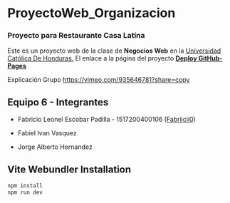 # ProyectoWeb_Organizacion
###  Proyecto para Restaurante Casa Latina

Este es un proyecto web de la clase de **Negocios Web** en la [Universidad Católica De Honduras.](https://www.unicah.edu/) El enlace a la página del proyecto **[Deploy GitHub-Pages](https://fabriicii0.github.io/proyecto_negocios_web/)**

Explicación Grupo  https://vimeo.com/935646781?share=copy

## Equipo 6 - Integrantes
- Fabricio Leonel Escobar Padilla - 1517200400106 ([Fabriicii0](https://github.com/Fabriicii0))

- Fabiel Ivan Vasquez

- Jorge Alberto Hernandez

## Vite Webundler Installation
```bash
npm install
npm run dev
```
